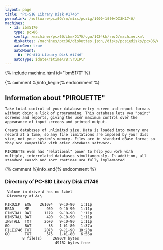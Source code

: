 ```yaml
---
layout: page
title: "PC-SIG Library Disk #1746"
permalink: /software/pcx86/sw/misc/pcsig/1000-1999/DISK1746/
machines:
  - id: ibm5170
    type: pcx86
    config: /machines/pcx86/ibm/5170/cga/1024kb/rev3/machine.xml
    diskettes: /machines/pcx86/diskettes.json,/disks/pcsigdisks/pcx86/diskettes.json
    autoGen: true
    autoMount:
      B: "PC-SIG Library Disk #1746"
    autoType: $date\r$time\rB:\rDIR\r
---
```


{% include machine.html id="ibm5170" %}

{% comment %}info_begin{% endcomment %}

## Information about "PIROUETTE"

    Take total control of your database entry screen and report formats
    without doing a lick of programming. This database lets you "paint"
    screens and reports, giving the user maximum control over the
    appearance of input screens and printed output.
    
    Create databases of unlimited size. Data is loaded into memory one
    record at a time, so any file limitations are imposed by your disk
    size, not your system's memory. Files are in standard dBase format so
    they are compatible with other database software.
    
    PIROUETTE even has "relational" power to help you work with
    multiple, interrelated databases simultaneously. In addition, all
    standard search and sort routines are fully implemented.
{% comment %}info_end{% endcomment %}


### Directory of PC-SIG Library Disk #1746

     Volume in drive A has no label
     Directory of A:\

    PIROZIP  EXE    261084   9-10-90   1:11p
    READ     ME        969   9-10-90   1:11p
    FINSTALL BAT      1179   9-10-90   1:11p
    HINSTALL BAT       490   9-10-90   1:11p
    INSTALL  TXT      2670   9-10-90   1:11p
    GO       BAT        38   1-01-80   1:37a
    FILE1746 TXT      2073   9-21-90  10:23a
    GO       TXT       575   1-01-80   6:56a
            8 file(s)     269078 bytes
                           49152 bytes free
